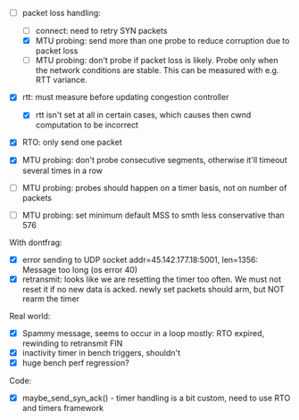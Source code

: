 - [ ] packet loss handling:
  - [ ] connect: need to retry SYN packets
  - [x] MTU probing: send more than one probe to reduce corruption due to packet loss
  - [ ] MTU probing: don't probe if packet loss is likely. Probe only when the network conditions are stable.
        This can be measured with e.g. RTT variance.

- [x] rtt: must measure before updating congestion controller
  - [x] rtt isn't set at all in certain cases, which causes then cwnd computation to be incorrect
- [x] RTO: only send one packet

- [x] MTU probing: don't probe consecutive segments, otherwise it'll timeout several times in a row
- [ ] MTU probing: probes should happen on a timer basis, not on number of packets
- [ ] MTU probing: set minimum default MSS to smth less conservative than 576

With dontfrag:
- [x] error sending to UDP socket addr=45.142.177.18:5001, len=1356: Message too long (os error 40)
- [x] retransmit: looks like we are resetting the timer too often. We must not reset it if no new data is acked.
      newly set packets should arm, but NOT rearm the timer

Real world:
- [x] Spammy message, seems to occur in a loop mostly: RTO expired, rewinding to retransmit FIN
- [x] inactivity timer in bench triggers, shouldn't
- [x] huge bench perf regression?

Code:
- [x] maybe_send_syn_ack() - timer handling is a bit custom, need to use RTO and timers framework

